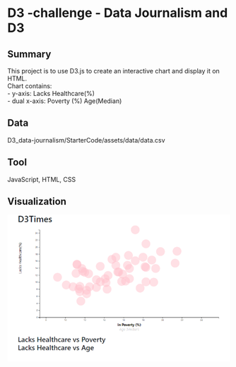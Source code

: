 # D3 -challenge - Data Journalism and D3

## Summary ##
This project is to use D3.js to create an interactive chart and display it on HTML.<br>
Chart contains:<br>
    - y-axis: Lacks Healthcare(%)<br>
    - dual x-axis: Poverty (%)
                 Age(Median)

## Data ##
D3_data-journalism/StarterCode/assets/data/data.csv
## Tool ##
JavaScript, HTML, CSS
## Visualization ##
<img src="charts.PNG">